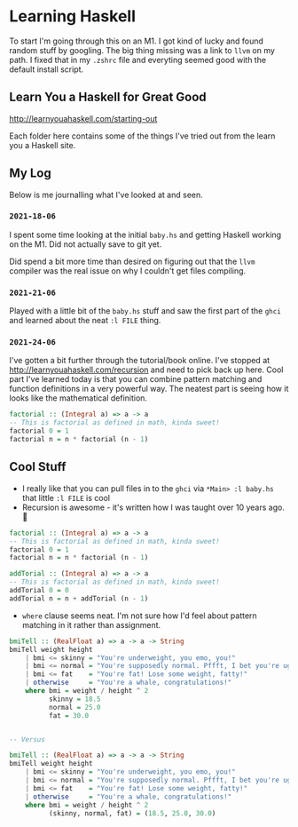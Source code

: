 # Learning Haskell

To start I'm going through this on an M1. I got kind of lucky and found random stuff by googling. The big thing missing was a link to `llvm` on my path. I fixed that in my `.zshrc` file and everyting seemed good with the default install script.

## Learn You a Haskell for Great Good

http://learnyouahaskell.com/starting-out

Each folder here contains some of the things I've tried out from the learn you a Haskell site.

## My Log

Below is me journalling what I've looked at and seen.

### `2021-18-06`

I spent some time looking at the initial `baby.hs` and getting Haskell working on the M1. Did not actually save to git yet.

Did spend a bit more time than desired on figuring out that the `llvm` compiler was the real issue on why I couldn't get files compiling.

### `2021-21-06`

Played with a little bit of the `baby.hs` stuff and saw the first part of the `ghci` and learned about the neat `:l FILE` thing.

### `2021-24-06`

I've gotten a bit further through the tutorial/book online. I've stopped at http://learnyouahaskell.com/recursion and need to pick back up here. Cool part I've learned today is that you can combine pattern matching and function definitions in a very powerful way. The neatest part is seeing how it looks like the mathematical definition.

```hs
factorial :: (Integral a) => a -> a
-- This is factorial as defined in math, kinda sweet!
factorial 0 = 1
factorial n = n * factorial (n - 1)
```


## Cool Stuff

* I really like that you can pull files in to the `ghci` via `*Main> :l baby.hs` that little `:l FILE` is cool
* Recursion is awesome - it's written how I was taught over 10 years ago. 🎉
```hs
factorial :: (Integral a) => a -> a
-- This is factorial as defined in math, kinda sweet!
factorial 0 = 1
factorial n = n * factorial (n - 1)

addTorial :: (Integral a) => a -> a
-- This is factorial as defined in math, kinda sweet!
addTorial 0 = 0
addTorial n = n + addTorial (n - 1)
```
* `where` clause seems neat. I'm not sure how I'd feel about pattern matching in it rather than assignment.
```hs
bmiTell :: (RealFloat a) => a -> a -> String
bmiTell weight height
    | bmi <= skinny = "You're underweight, you emo, you!"
    | bmi <= normal = "You're supposedly normal. Pffft, I bet you're ugly!"
    | bmi <= fat    = "You're fat! Lose some weight, fatty!"
    | otherwise     = "You're a whale, congratulations!"
    where bmi = weight / height ^ 2
          skinny = 18.5
          normal = 25.0
          fat = 30.0


-- Versus

bmiTell :: (RealFloat a) => a -> a -> String
bmiTell weight height
    | bmi <= skinny = "You're underweight, you emo, you!"
    | bmi <= normal = "You're supposedly normal. Pffft, I bet you're ugly!"
    | bmi <= fat    = "You're fat! Lose some weight, fatty!"
    | otherwise     = "You're a whale, congratulations!"
    where bmi = weight / height ^ 2
          (skinny, normal, fat) = (18.5, 25.0, 30.0)
```
